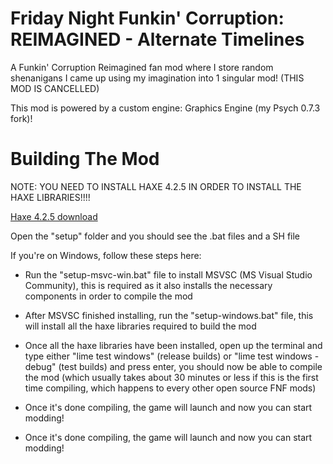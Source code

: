 # Friday Night Funkin' Corruption: REIMAGINED - Alternate Timelines
A Funkin' Corruption Reimagined fan mod where I store random shenanigans I came up using my imagination into 1 singular mod! (THIS MOD IS CANCELLED)

This mod is powered by a custom engine: Graphics Engine (my Psych 0.7.3 fork)!

# Building The Mod

NOTE: YOU NEED TO INSTALL HAXE 4.2.5 IN ORDER TO INSTALL THE HAXE LIBRARIES!!!!

[Haxe 4.2.5 download](https://haxe.org/download/version/4.2.5/)

Open the "setup" folder and you should see the .bat files and a SH file

If you're on Windows, follow these steps here:

* Run the "setup-msvc-win.bat" file to install MSVSC (MS Visual Studio Community), this is required as it also installs the necessary components in order to compile the mod

* After MSVSC finished installing, run the "setup-windows.bat" file, this will install all the haxe libraries required to build the mod

* Once all the haxe libraries have been installed, open up the terminal and type either "lime test windows" (release builds) or "lime test windows -debug" (test builds) and press enter, you should now be able to compile the mod (which usually takes about 30 minutes or less if this is the first time compiling, which happens to every other open source FNF mods)

* Once it's done compiling, the game will launch and now you can start modding!

* Once it's done compiling, the game will launch and now you can start modding!
